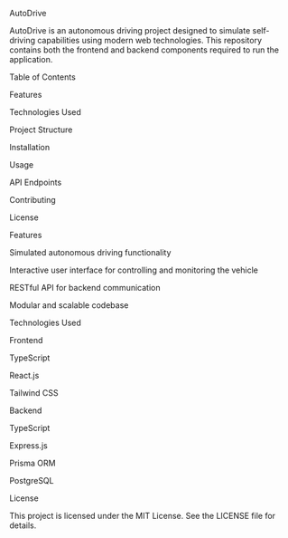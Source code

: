 AutoDrive

AutoDrive is an autonomous driving project designed to simulate self-driving capabilities using modern web technologies. This repository contains both the frontend and backend components required to run the application.

Table of Contents

Features

Technologies Used

Project Structure

Installation

Usage

API Endpoints

Contributing

License

Features

Simulated autonomous driving functionality

Interactive user interface for controlling and monitoring the vehicle

RESTful API for backend communication

Modular and scalable codebase

Technologies Used

Frontend

TypeScript

React.js

Tailwind CSS

Backend

TypeScript

Express.js

Prisma ORM

PostgreSQL

License

This project is licensed under the MIT License. See the LICENSE file for details.
